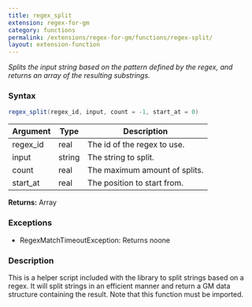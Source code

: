 ```yaml
---
title: regex_split
extension: regex-for-gm
category: functions
permalink: /extensions/regex-for-gm/functions/regex-split/
layout: extension-function
---
```


_Splits the input string based on the pattern defined by the regex, and returns an array of the resulting substrings._

### Syntax ###
```cs
regex_split(regex_id, input, count = -1, start_at = 0)
```

| Argument | Type | Description |
| --- | --- | --- |
| regex_id | real | The id of the regex to use. |
| input | string | The string to split. |
| count | real | The maximum amount of splits. |
| start_at | real | The position to start from. |

**Returns:** Array

### Exceptions ###

* RegexMatchTimeoutException: Returns noone

### Description ###

This is a helper script included with the library to split strings based on a regex. It will split strings in an efficient manner and return a GM data structure containing the result. Note that this function must be imported.